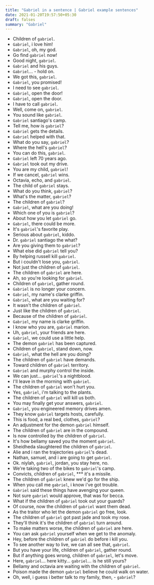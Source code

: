```yaml
---
title: "Gabriel in a sentence | Gabriel example sentences"
date: 2021-01-20T19:57:50+05:30
draft: falses
summary: "Gabriel"
---
```

- Children of `gabriel`.
- `Gabriel`, i love him!
- `Gabriel`, oh, my god.
- Go find `gabriel` now!
- Good night, `gabriel`.
- `Gabriel` and his guys.
- `Gabriel`... - hold on.
- We got this, `gabriel`.
- `Gabriel`, you promised!
- I need to see `gabriel`.
- `Gabriel`, open the door!
- `Gabriel`, open the door.
- I have to call `gabriel`.
- Well, come on, `gabriel`.
- You sound like `gabriel`.
- `Gabriel` santiago's camp.
- Tell me, how is `gabriel`?
- `Gabriel` gets the details.
- `Gabriel` helped with that.
- What do you say, `gabriel`?
- Where the hell's `gabriel`?
- You can do this, `gabriel`.
- `Gabriel` left 70 years ago.
- `Gabriel` took out my drive.
- You are my child, `gabriel`!
- If we cancel, `gabriel` wins.
- Octavia, echo, and `gabriel`.
- The child of `gabriel` stays.
- What do you think, `gabriel`?
- What's the matter, `gabriel`?
- The children of `gabriel`?
- `Gabriel`, what are you doing!
- Which one of you is `gabriel`?
- About how you let `gabriel` go.
- `Gabriel`, there could be more.
- It's `gabriel`'s favorite play.
- Serious about `gabriel`, kiddo.
- Dr. `gabriel` santiago the what?
- Are you giving them to `gabriel`?
- What else did `gabriel` tell you?
- By helping russell kill `gabriel`.
- But i couldn't lose you, `gabriel`.
- Not just the children of `gabriel`.
- The children of `gabriel` are here.
- Ah, so you're looking for `gabriel`.
- Children of `gabriel`, gather round.
- `Gabriel` is no longer your concern.
- `Gabriel`, my name's clarke griffin.
- `Gabriel`, what are you waiting for?
- It wasn't the children of `gabriel`.
- Just like the children of `gabriel`.
- Because of the children of `gabriel`.
- `Gabriel`, my name is clarke griffin.
- I know who you are, `gabriel` marion.
- Uh, `gabriel`, your friends are here.
- `Gabriel`, we could use a little help.
- The demon `gabriel` has been captured.
- Children of `gabriel`, stand down, now.
- `Gabriel`, what the hell are you doing?
- The children of `gabriel` have demands.
- Toward children of `gabriel` territory.
- `Gabriel` and murphy control the inside.
- We can just... `gabriel`'s a nightblood.
- I'll leave in the morning with `gabriel`.
- The children of `gabriel` won't hurt you.
- Yes, `gabriel`, i'm talking to the plants.
- The children of `gabriel` will kill us both.
- You may finally get your answers, `gabriel`.
- `Gabriel`, you engineered memory drives amen.
- They know `gabriel` targets hosts, carefully.
- This is food, a real bed, clothes, `gabriel`?
- An adjustment for the demon `gabriel` himself.
- The children of `gabriel` are in the compound.
- Is now controlled by the children of `gabriel`.
- It's how bellamy saved you the moment `gabriel`.
- Sheidheda slaughtered the children of `gabriel`.
- Alie and i ran the trajectories `gabriel`'s dead.
- Nathan, samuel, and i are going to get `gabriel`.
- Ok. niylah, `gabriel`, jordan, you stay here, no.
- We're taking two of the bikes to `gabriel`'s camp.
- Convicts, children of `gabriel`, *** it's a missile.
- The children of `gabriel` knew we'd go for the ship.
- When you call me `gabriel`, i know i've got trouble.
- `Gabriel` said these things have avenging your queen.
- Not sure `gabriel` would approve, that was for becca.
- What if the children of `gabriel` took out your guards?
- Of course, now the children of `gabriel` want them dead.
- As the traitor who let the demon `gabriel` go free, look.
- The children of `gabriel` got past jade and took my rose.
- They'll think it's the children of `gabriel` turn around.
- To make matters worse, the children of `gabriel` are here.
- You can ask `gabriel` yourself when we get to the anomaly.
- Hey, before the children of `gabriel` do before i kill you.
- To see another way to live, we can all see that, `gabriel`.
- But you have your life, children of `gabriel`, gather round.
- But if anything goes wrong, children of `gabriel`, let's move.
- Here, `gabriel`... here kitty... `gabriel`... is he still yours?
- Bellamy and octavia are waiting with the children of `gabriel`.
- Poison made the demon `gabriel` believe he could walk on water.
- Oh, well, i guess i better talk to my family, then, - `gabriel`?
                 
